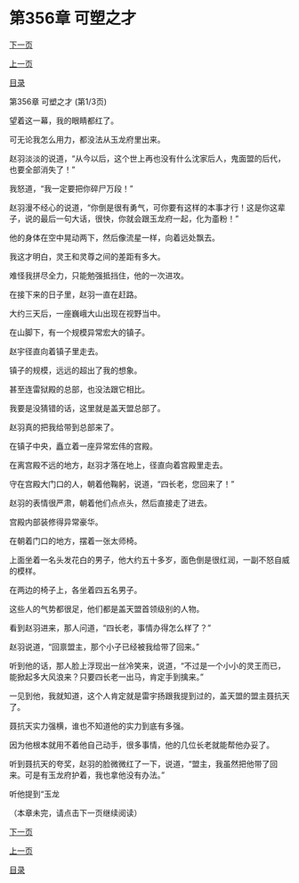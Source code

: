 <h1>第356章    可塑之才</h1>
            <div><p><a href="./1066_%E7%AC%AC356%E7%AB%A0_%E5%8F%AF%E5%A1%91%E4%B9%8B%E6%89%8D.md">下一页</a></p><p><a href="./1064_%E7%AC%AC355%E7%AB%A0_%E7%81%B5%E5%B0%8A.md">上一页</a></p><p><a href="../">目录</a></p></div>
            <div><p>第356章    可塑之才 (第1/3页)</p><p>望着这一幕，我的眼睛都红了。</p><p>可无论我怎么用力，都没法从玉龙府里出来。</p><p>赵羽淡淡的说道，“从今以后，这个世上再也没有什么沈家后人，鬼面盟的后代，也要全部消失了！”</p><p>我怒道，“我一定要把你碎尸万段！”</p><p>赵羽漫不经心的说道，“你倒是很有勇气，可你要有这样的本事才行！这是你这辈子，说的最后一句大话，很快，你就会跟玉龙府一起，化为齑粉！”</p><p>他的身体在空中晃动两下，然后像流星一样，向着远处飘去。</p><p>我这才明白，灵王和灵尊之间的差距有多大。</p><p>难怪我拼尽全力，只能勉强抵挡住，他的一次进攻。</p><p>在接下来的日子里，赵羽一直在赶路。</p><p>大约三天后，一座巍峨大山出现在视野当中。</p><p>在山脚下，有一个规模异常宏大的镇子。</p><p>赵宇径直向着镇子里走去。</p><p>镇子的规模，远远的超出了我的想象。</p><p>甚至连雷狱殿的总部，也没法跟它相比。</p><p>我要是没猜错的话，这里就是盖天盟总部了。</p><p>赵羽真的把我给带到总部来了。</p><p>在镇子中央，矗立着一座异常宏伟的宫殿。</p><p>在离宫殿不远的地方，赵羽才落在地上，径直向着宫殿里走去。</p><p>守在宫殿大门口的人，朝着他鞠躬，说道，“四长老，您回来了！”</p><p>赵羽的表情很严肃，朝着他们点点头，然后直接走了进去。</p><p>宫殿内部装修得异常豪华。</p><p>在朝着门口的地方，摆着一张太师椅。</p><p>上面坐着一名头发花白的男子，他大约五十多岁，面色倒是很红润，一副不怒自威的模样。</p><p>在两边的椅子上，各坐着四五名男子。</p><p>这些人的气势都很足，他们都是盖天盟首领级别的人物。</p><p>看到赵羽进来，那人问道，“四长老，事情办得怎么样了？”</p><p>赵羽说道，“回禀盟主，那个小子已经被我给带了回来。”</p><p>听到他的话，那人脸上浮现出一丝冷笑来，说道，“不过是一个小小的灵王而已，能掀起多大风浪来？只要四长老一出马，肯定手到擒来。”</p><p>一见到他，我就知道，这个人肯定就是雷宇扬跟我提到过的，盖天盟的盟主聂抗天了。</p><p>聂抗天实力强横，谁也不知道他的实力到底有多强。</p><p>因为他根本就用不着他自己动手，很多事情，他的几位长老就能帮他办妥了。</p><p>听到聂抗天的夸奖，赵羽的脸微微红了一下，说道，“盟主，我虽然把他带了回来。可是有玉龙府护着，我也拿他没有办法。”</p><p>听他提到“玉龙</p><p>（本章未完，请点击下一页继续阅读）</p></div>
            <div><p><a href="./1066_%E7%AC%AC356%E7%AB%A0_%E5%8F%AF%E5%A1%91%E4%B9%8B%E6%89%8D.md">下一页</a></p><p><a href="./1064_%E7%AC%AC355%E7%AB%A0_%E7%81%B5%E5%B0%8A.md">上一页</a></p><p><a href="../">目录</a></p></div>